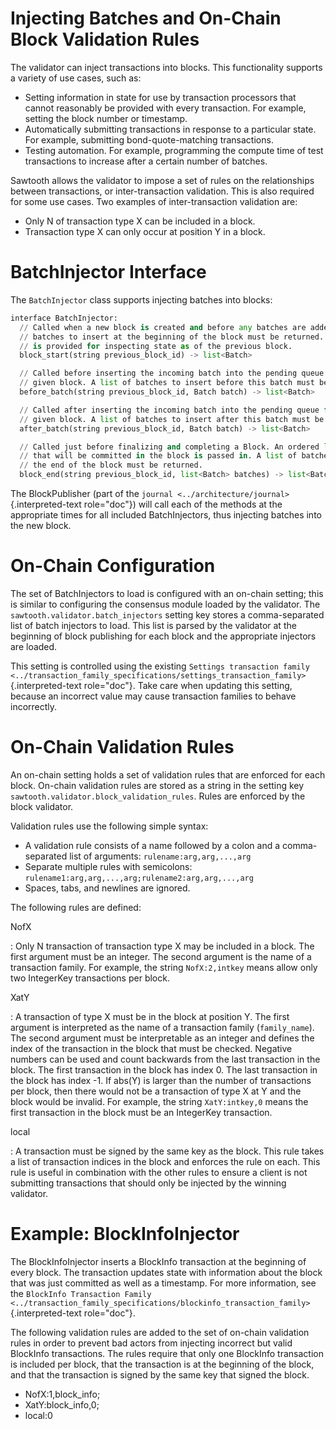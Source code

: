 # Injecting Batches and On-Chain Block Validation Rules

The validator can inject transactions into blocks. This functionality
supports a variety of use cases, such as:

-   Setting information in state for use by transaction processors that
    cannot reasonably be provided with every transaction. For example,
    setting the block number or timestamp.
-   Automatically submitting transactions in response to a particular
    state. For example, submitting bond-quote-matching transactions.
-   Testing automation. For example, programming the compute time of
    test transactions to increase after a certain number of batches.

Sawtooth allows the validator to impose a set of rules on the
relationships between transactions, or inter-transaction validation.
This is also required for some use cases. Two examples of
inter-transaction validation are:

-   Only N of transaction type X can be included in a block.
-   Transaction type X can only occur at position Y in a block.

# BatchInjector Interface

<!--
  Licensed under Creative Commons Attribution 4.0 International License
  https://creativecommons.org/licenses/by/4.0/
-->

The `BatchInjector` class supports injecting batches into blocks:

``` python
interface BatchInjector:
  // Called when a new block is created and before any batches are added. A list of
  // batches to insert at the beginning of the block must be returned. A StateView
  // is provided for inspecting state as of the previous block.
  block_start(string previous_block_id) -> list<Batch>

  // Called before inserting the incoming batch into the pending queue for the
  // given block. A list of batches to insert before this batch must be returned.
  before_batch(string previous_block_id, Batch batch) -> list<Batch>

  // Called after inserting the incoming batch into the pending queue for the
  // given block. A list of batches to insert after this batch must be returned.
  after_batch(string previous_block_id, Batch batch) -> list<Batch>

  // Called just before finalizing and completing a Block. An ordered list of batches
  // that will be committed in the block is passed in. A list of batches to insert at
  // the end of the block must be returned.
  block_end(string previous_block_id, list<Batch> batches) -> list<Batch>
```

The BlockPublisher (part of the
`journal <../architecture/journal>`{.interpreted-text role="doc"}) will
call each of the methods at the appropriate times for all included
BatchInjectors, thus injecting batches into the new block.

# On-Chain Configuration

The set of BatchInjectors to load is configured with an on-chain
setting; this is similar to configuring the consensus module loaded by
the validator. The `sawtooth.validator.batch_injectors` setting key
stores a comma-separated list of batch injectors to load. This list is
parsed by the validator at the beginning of block publishing for each
block and the appropriate injectors are loaded.

This setting is controlled using the existing
`Settings transaction family <../transaction_family_specifications/settings_transaction_family>`{.interpreted-text
role="doc"}. Take care when updating this setting, because an incorrect
value may cause transaction families to behave incorrectly.

# On-Chain Validation Rules

An on-chain setting holds a set of validation rules that are enforced
for each block. On-chain validation rules are stored as a string in the
setting key `sawtooth.validator.block_validation_rules`. Rules are
enforced by the block validator.

Validation rules use the following simple syntax:

-   A validation rule consists of a name followed by a colon and a
    comma-separated list of arguments: `rulename:arg,arg,...,arg`
-   Separate multiple rules with semicolons:
    `rulename1:arg,arg,...,arg;rulename2:arg,arg,...,arg`
-   Spaces, tabs, and newlines are ignored.

The following rules are defined:

NofX

:   Only N transaction of transaction type X may be included in a block.
    The first argument must be an integer. The second argument is the
    name of a transaction family. For example, the string
    `NofX:2,intkey` means allow only two IntegerKey transactions per
    block.

XatY

:   A transaction of type X must be in the block at position Y. The
    first argument is interpreted as the name of a transaction family
    (`family_name`). The second argument must be interpretable as an
    integer and defines the index of the transaction in the block that
    must be checked. Negative numbers can be used and count backwards
    from the last transaction in the block. The first transaction in the
    block has index 0. The last transaction in the block has index -1.
    If abs(Y) is larger than the number of transactions per block, then
    there would not be a transaction of type X at Y and the block would
    be invalid. For example, the string `XatY:intkey,0` means the first
    transaction in the block must be an IntegerKey transaction.

local

:   A transaction must be signed by the same key as the block. This rule
    takes a list of transaction indices in the block and enforces the
    rule on each. This rule is useful in combination with the other
    rules to ensure a client is not submitting transactions that should
    only be injected by the winning validator.

# Example: BlockInfoInjector

The BlockInfoInjector inserts a BlockInfo transaction at the beginning
of every block. The transaction updates state with information about the
block that was just committed as well as a timestamp. For more
information, see the `BlockInfo Transaction Family
<../transaction_family_specifications/blockinfo_transaction_family>`{.interpreted-text
role="doc"}.

The following validation rules are added to the set of on-chain
validation rules in order to prevent bad actors from injecting incorrect
but valid BlockInfo transactions. The rules require that only one
BlockInfo transaction is included per block, that the transaction is at
the beginning of the block, and that the transaction is signed by the
same key that signed the block.

-   NofX:1,block_info;
-   XatY:block_info,0;
-   local:0
